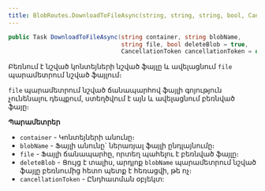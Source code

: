 ```yaml
---
title: BlobRoutes.DownloadToFileAsync(string, string, string, bool, CancellationToken) մեթոդ
---
```


```c#
public Task DownloadToFileAsync(string container, string blobName,
                                string file, bool deleteBlob = true,
                                CancellationToken cancellationToken = default)
```

Բեռնում է նշված կոնտեյների նշված ֆայլը և ավելացնում `file` պարամետրում նշված ֆայլում։

`file` պարամետրում նշված ճանապարհով ֆայլի գոյություն չունենալու դեպքում, ստեղծվում է այն և ավելացնում բեռնված ֆայը։

**Պարամետրեր**

* `container` - Կոնտեյների անունը։ 
* `blobName` - Ֆայլի անունը` ներառյալ ֆայլի ընդլայնումը։
* `file` - Ֆայլի ճանապարհը, որտեղ պահելու է բեռնված ֆայլը։
* `deleteBlob` - Ցույց է տալիս, արդյոք `blobName` պարամետրում նշված ֆայլը բեռնումից հետո պետք է հեռացվի, թե ոչ։
* `cancellationToken` - Ընդհատման օբյեկտ:
